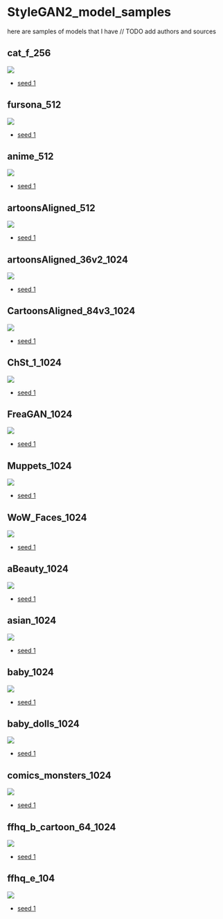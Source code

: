 # StyleGAN2_model_samples
here are samples of models that I have
// TODO add authors and sources




## cat_f_256

![](content/cat_f_256/grid.png)
- [seed 1](content/cat_f_256/one_256_.png)


## fursona_512

![](content/fursona_512/grid.png)
- [seed 1](content/fursona_512/one_512_.png)

## anime_512

![](content/anime_512/grid.png)
- [seed 1](content/anime_512/one_512_.png)

## artoonsAligned_512

![](content/CartoonsAligned_1_512/grid.png)
- [seed 1](content/CartoonsAligned_1_512/one_512_.png)

## artoonsAligned_36v2_1024

![](content/CartoonsAligned_36v2_1024/grid.png)
- [seed 1](content/CartoonsAligned_36v2_1024/one_1024_.png)

## CartoonsAligned_84v3_1024

![](content/CartoonsAligned_84v3_1024/grid.png)
- [seed 1](content/CartoonsAligned_84v3_1024/one_1024_.png)

## ChSt_1_1024

![](content/ChSt_1_1024/grid.png)
- [seed 1](content/ChSt_1_1024/one_1024_.png)


## FreaGAN_1024

![](content/FreaGAN_1024/grid.png)
- [seed 1](content/FreaGAN_1024/one_1024_.png)

## Muppets_1024

![](content/Muppets_1024/grid.png)
- [seed 1](content/Muppets_1024/one_1024_.png)


## WoW_Faces_1024

![](content/WoW_Faces_1024/grid.png)
- [seed 1](content/WoW_Faces_1024/one_1024_.png)


## aBeauty_1024

![](content/aBeauty_1024/grid.png)
- [seed 1](content/aBeauty_1024/one_1024_.png)


## asian_1024

![](content/asian_1024/grid.png)
- [seed 1](content/asian_1024/one_1024_.png)

## baby_1024

![](content/baby_1024/grid.png)
- [seed 1](content/baby_1024/one_1024_.png)

## baby_dolls_1024

![](content/baby_dolls_1024/grid.png)
- [seed 1](content/baby_dolls_1024/one_1024_.png)

## comics_monsters_1024

![](content/comics_monsters_1024/grid.png)
- [seed 1](content/comics_monsters_1024/one_1024_.png)

## ffhq_b_cartoon_64_1024

![](content/ffhq_b_cartoon_64_1024/grid.png)
- [seed 1](content/ffhq_b_cartoon_64_1024/one_1024_.png)

## ffhq_e_104

![](content/ffhq_e_104/grid.png)
- [seed 1](content/ffhq_e_104/one_1024_.png)


